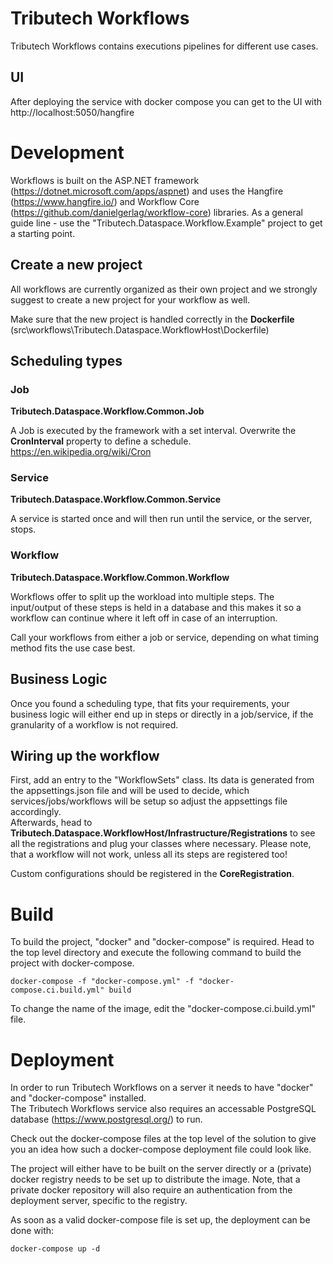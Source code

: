 # Tributech Workflows

Tributech Workflows contains executions pipelines for different use cases.

## UI

After deploying the service with docker compose you can get to the UI with http://localhost:5050/hangfire

# Development
Workflows is built on the ASP.NET framework (https://dotnet.microsoft.com/apps/aspnet) and uses the Hangfire (https://www.hangfire.io/) and Workflow Core (https://github.com/danielgerlag/workflow-core) libraries. 
As a general guide line - use the "Tributech.Dataspace.Workflow.Example" project to get a starting point.

## Create a new project
All workflows are currently organized as their own project and we strongly suggest to create a new project for your workflow as well.

Make sure that the new project is handled correctly in the **Dockerfile** (src\workflows\Tributech.Dataspace.WorkflowHost\Dockerfile)

## Scheduling types
### Job
**Tributech.Dataspace.Workflow.Common.Job**

A Job is executed by the framework with a set interval. Overwrite the **CronInterval** property to define a schedule. https://en.wikipedia.org/wiki/Cron

### Service
**Tributech.Dataspace.Workflow.Common.Service**

A service is started once and will then run until the service, or the server, stops.

### Workflow
**Tributech.Dataspace.Workflow.Common.Workflow**

Workflows offer to split up the workload into multiple steps. The input/output of these steps is held in a database and this makes it so a workflow can continue where it left off in case of an interruption.

Call your workflows from either a job or service, depending on what timing method fits the use case best.

## Business Logic
Once you found a scheduling type, that fits your requirements, your business logic will either end up in steps or directly in a job/service, if the granularity of a workflow is not required.

## Wiring up the workflow
First, add an entry to the "WorkflowSets" class. Its data is generated from the appsettings.json file and will be used to decide, which services/jobs/workflows will be setup so adjust the appsettings file accordingly.  
Afterwards, head to **Tributech.Dataspace.WorkflowHost/Infrastructure/Registrations** to see all the registrations and plug your classes where necessary. Please note, that a workflow will not work, unless all its steps are registered too!

Custom configurations should be registered in the **CoreRegistration**.

# Build
To build the project, "docker" and "docker-compose" is required. Head to the top level directory and execute the following command to build the project with docker-compose.
```
docker-compose -f "docker-compose.yml" -f "docker-compose.ci.build.yml" build
```
To change the name of the image, edit the "docker-compose.ci.build.yml" file.

# Deployment
In order to run Tributech Workflows on a server it needs to have "docker" and "docker-compose" installed.  
The Tributech Workflows service also requires an accessable PostgreSQL database (https://www.postgresql.org/) to run.

Check out the docker-compose files at the top level of the solution to give you an idea how such a docker-compose deployment file could look like.

The project will either have to be built on the server directly or a (private) docker registry needs to be set up to distribute the image.
Note, that a private docker repository will also require an authentication from the deployment server, specific to the registry.

As soon as a valid docker-compose file is set up, the deployment can be done with:
```
docker-compose up -d
```